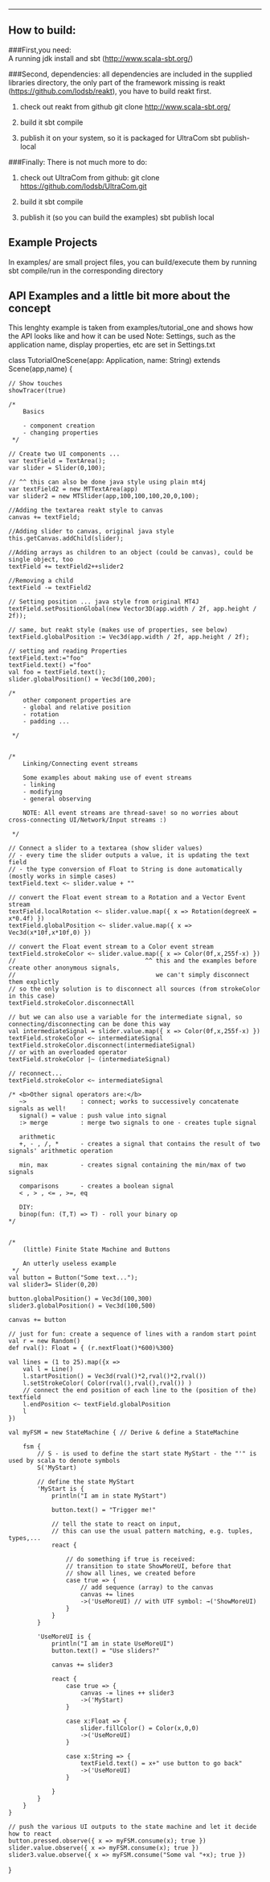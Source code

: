 *************
## How to build:

###First,you need:  
A running jdk install and sbt (http://www.scala-sbt.org/) 

###Second, dependencies: 
all dependencies are included in the supplied libraries directory, the only part of the framework missing is 
reakt (https://github.com/lodsb/reakt), you have to build reakt first.

1. check out reakt from github 
	git clone http://www.scala-sbt.org/

2. build it
	sbt compile

3. publish it on your system, so it is packaged for UltraCom
	sbt publish-local

###Finally:
There is not much more to do:

1. check out UltraCom from github:
	git clone https://github.com/lodsb/UltraCom.git

2. build it
	sbt compile

3. publish it (so you can build the examples)
	sbt publish local

## Example Projects
In examples/ are small project files, you can build/execute them by running sbt compile/run in the corresponding directory

## API Examples and a little bit more about the concept
This lenghty example is taken from examples/tutorial_one and shows how the API looks like and how it can be used
Note: Settings, such as the application name, display properties, etc are set in Settings.txt


class TutorialOneScene(app: Application, name: String) extends Scene(app,name) {

	// Show touches
	showTracer(true)

	/*
		Basics

		- component creation
		- changing properties
	 */

	// Create two UI components ...
	var textField = TextArea();
	var slider = Slider(0,100);

	// ^^ this can also be done java style using plain mt4j
	var textField2 = new MTTextArea(app)
	var slider2 = new MTSlider(app,100,100,100,20,0,100);

	//Adding the textarea reakt style to canvas
	canvas += textField;

	//Adding slider to canvas, original java style
	this.getCanvas.addChild(slider);

	//Adding arrays as children to an object (could be canvas), could be single object, too
	textField += textField2++slider2

	//Removing a child
	textField -= textField2

	// Setting position ... java style from original MT4J
	textField.setPositionGlobal(new Vector3D(app.width / 2f, app.height / 2f));

	// same, but reakt style (makes use of properties, see below)
	textField.globalPosition := Vec3d(app.width / 2f, app.height / 2f);

	// setting and reading Properties
	textField.text:="foo"
	textField.text() ="foo"
	val foo = textField.text();
	slider.globalPosition() = Vec3d(100,200);

	/*
		other component properties are
		- global and relative position
		- rotation
		- padding ...

	 */


	/*
		Linking/Connecting event streams

		Some examples about making use of event streams
		- linking
		- modifying
		- general observing

		NOTE: All event streams are thread-save! so no worries about cross-connecting UI/Network/Input streams :)

	 */

	// Connect a slider to a textarea (show slider values)
	// - every time the slider outputs a value, it is updating the text field
	// - the type conversion of Float to String is done automatically (mostly works in simple cases)
	textField.text <~ slider.value + ""

	// convert the Float event stream to a Rotation and a Vector Event stream
	textField.localRotation <~ slider.value.map({ x => Rotation(degreeX = x*0.4f) })
	textField.globalPosition <~ slider.value.map({ x => Vec3d(x*10f,x*10f,0) })

	// convert the Float event stream to a Color event stream
	textField.strokeColor <~ slider.value.map({ x => Color(0f,x,255f-x) })
	// 						              ^^ this and the examples before create other anonymous signals,
	// 										 we can't simply disconnect them explictly
	// so the only solution is to disconnect all sources (from strokeColor in this case)
	textField.strokeColor.disconnectAll

	// but we can also use a variable for the intermediate signal, so connecting/disconnecting can be done this way
	val intermediateSignal = slider.value.map({ x => Color(0f,x,255f-x) })
	textField.strokeColor <~ intermediateSignal
	textField.strokeColor.disconnect(intermediateSignal)
	// or with an overloaded operator
	textField.strokeColor |~ (intermediateSignal)

	// reconnect...
	textField.strokeColor <~ intermediateSignal

	/* <b>Other signal operators are:</b>
	   ~> 				: connect; works to successively concatenate signals as well!
	   signal() = value : push value into signal
	   :> merge         : merge two signals to one - creates tuple signal

	   arithmetic
	   +, - , /, * 		- creates a signal that contains the result of two signals' arithmetic operation

	   min, max 		- creates signal containing the min/max of two signals

	   comparisons 		- creates a boolean signal
	   < , > , <= , >=, eq

	   DIY:
	   binop(fun: (T,T) => T) - roll your binary op
	*/


	/*
		(little) Finite State Machine and Buttons

		An utterly useless example
	 */
	val button = Button("Some text...");
	val slider3= Slider(0,20)

	button.globalPosition() = Vec3d(100,300)
	slider3.globalPosition() = Vec3d(100,500)

	canvas += button

	// just for fun: create a sequence of lines with a random start point
	val r = new Random()
	def rval(): Float = { (r.nextFloat()*600)%300}

	val lines = (1 to 25).map({x =>
		val l = Line()
		l.startPosition() = Vec3d(rval()*2,rval()*2,rval())
		l.setStrokeColor( Color(rval(),rval(),rval()) )
		// connect the end position of each line to the (position of the) textfield
		l.endPosition <~ textField.globalPosition
		l
	})

	val myFSM = new StateMachine { // Derive & define a StateMachine

		fsm {
			// S - is used to define the start state MyStart - the "'" is used by scala to denote symbols
			S('MyStart)

			// define the state MyStart
			'MyStart is {
				println("I am in state MyStart")

				button.text() = "Trigger me!"

				// tell the state to react on input,
				// this can use the usual pattern matching, e.g. tuples, types,...
				react {

					// do something if true is received:
					// transition to state ShowMoreUI, before that
					// show all lines, we created before
					case true => {
						// add sequence (array) to the canvas
						canvas += lines
						->('UseMoreUI) // with UTF symbol: →('ShowMoreUI)
					}
				}
			}

			'UseMoreUI is {
				println("I am in state UseMoreUI")
				button.text() = "Use sliders?"

				canvas += slider3

				react {
					case true => {
						canvas -= lines ++ slider3
						->('MyStart)
					}

					case x:Float => {
						slider.fillColor() = Color(x,0,0)
						->('UseMoreUI)
					}

					case x:String => {
						textField.text() = x+" use button to go back"
						->('UseMoreUI)
					}

				}
			}
		}
	}

	// push the various UI outputs to the state machine and let it decide how to react
	button.pressed.observe({ x => myFSM.consume(x); true })
	slider.value.observe({ x => myFSM.consume(x); true })
	slider3.value.observe({ x => myFSM.consume("Some val "+x); true })
}

